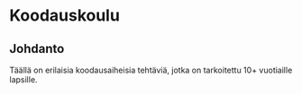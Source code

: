 # Koodauskoulu

## Johdanto

Täällä on erilaisia koodausaiheisia tehtäviä,
jotka on tarkoitettu 10+ vuotiaille lapsille.
